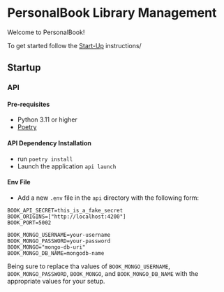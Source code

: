 # PersonalBook Library Management

Welcome to PersonalBook!

To get started follow the [Start-Up](#startup) instructions/

## Startup

### API

#### Pre-requisites

- Python 3.11 or higher
- [Poetry](https://python-poetry.org/)

#### API Dependency Installation

- run `poetry install`
- Launch the application `api launch`

#### Env File

- Add a new `.env` file in the `api` directory with the following form:

```env
BOOK_API_SECRET=this_is_a_fake_secret
BOOK_ORIGINS=["http://localhost:4200"]
BOOK_PORT=5002

BOOK_MONGO_USERNAME=your-username
BOOK_MONGO_PASSWORD=your-password
BOOK_MONGO="mongo-db-uri"
BOOK_MONGO_DB_NAME=mongodb-name
```

Being sure to replace tha values of `BOOK_MONGO_USERNAME`, `BOOK_MONGO_PASSWORD`, `BOOK_MONGO`, and `BOOK_MONGO_DB_NAME` with the appropriate values for your setup.

